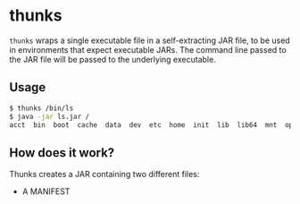 # thunks

`thunks` wraps a single executable file in a self-extracting JAR file, to be used in environments that expect executable JARs. 
The command line passed to the JAR file will be passed to the underlying executable.

## Usage

```sh
$ thunks /bin/ls
$ java -jar ls.jar /
acct  bin  boot  cache  data  dev  etc  home  init  lib  lib64  mnt  opt  proc  root  run  sbin  srv  sys  tmp  usr  var
```

## How does it work?

Thunks creates a JAR containing two different files:
- A MANIFEST 
